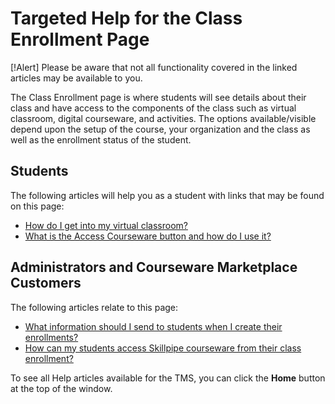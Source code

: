# Targeted Help for the Class Enrollment Page

[!Alert] Please be aware that not all functionality covered in the linked articles may be available to you.

The Class Enrollment page is where students will see details about their class and have access to the components of the class such as virtual classroom, digital courseware, and activities. The options available/visible depend upon the setup of the course, your organization and the class as well as the enrollment status of the student.

## Students

The following articles will help you as a student with links that may be found on this page:

- [How do I get into my virtual classroom?](../end-user-student-faqs/class-self-paced/get-into-virtual-classroom.md)
- [What is the Access Courseware button and how do I use it?](../end-user-student-faqs/class-self-paced/access-my-courseware.md)

## Administrators and Courseware Marketplace Customers

The following articles relate to this page:

- [What information should I send to students when I create their enrollments?](../tms-administrators/classes/enrollments-roster/information-to-send-to-students-when-enrollments-created.md)
- [How can my students access Skillpipe courseware from their class enrollment?](../arvato-marketplace/faq-for-arvato-marketplace/access-skillpipe-courseware.md)

To see all Help articles available for the TMS, you can click the **Home** button at the top of the window.
